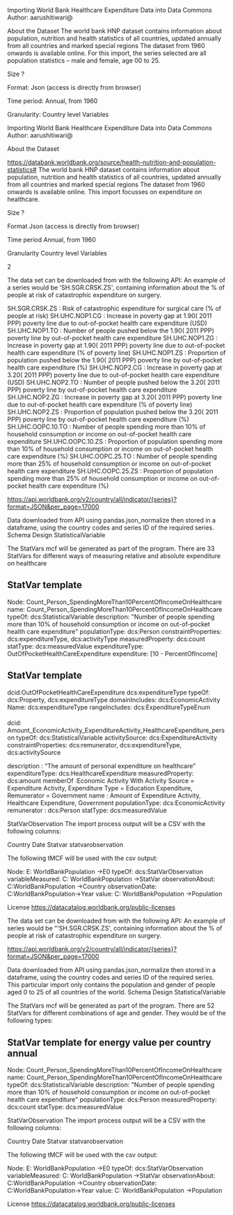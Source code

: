 Importing World Bank Healthcare Expenditure Data into Data Commons
Author: aarushitiwari@

About the Dataset
The world bank HNP dataset contains information about population, nutrition and health statistics of all countries, updated annually from all countries and marked special regions 
The dataset from 1960 onwards is available online. For this import, the series selected are all population statistics – male and female, age 00 to 25.


Size
?

Format: Json (access is directly from browser)

Time period: Annual, from 1960

Granularity: Country level
Variables

Importing World Bank Healthcare Expenditure Data into Data Commons
Author: aarushitiwari@

About the Dataset

https://databank.worldbank.org/source/health-nutrition-and-population-statistics# 
The world bank HNP dataset contains information about population, nutrition and health statistics of all countries, updated annually from all countries and marked special regions 
The dataset from 1960 onwards is available online. This import focusses on expenditure on healthcare.


Size
?

Format
Json (access is directly from browser)

Time period
Annual, from 1960

Granularity
Country level
Variables






2







The data set can be downloaded from  with the following API:
An example of a series would be 'SH.SGR.CRSK.ZS', containing information about the % of people at risk of catastrophic expenditure on surgery.

SH.SGR.CRSK.ZS  :  Risk of catastrophic expenditure for surgical care (% of people at risk)
SH.UHC.NOP1.CG  :  Increase in poverty gap at $1.90 ($ 2011 PPP) poverty line due to out-of-pocket health care expenditure (USD)
SH.UHC.NOP1.TO  :  Number of people pushed below the $1.90 ($ 2011 PPP) poverty line by out-of-pocket health care expenditure
SH.UHC.NOP1.ZG  :  Increase in poverty gap at $1.90 ($ 2011 PPP) poverty line due to out-of-pocket health care expenditure (% of poverty line)
SH.UHC.NOP1.ZS  :  Proportion of population pushed below the $1.90 ($ 2011 PPP) poverty line by out-of-pocket health care expenditure (%)
SH.UHC.NOP2.CG  :  Increase in poverty gap at $3.20 ($ 2011 PPP) poverty line due to out-of-pocket health care expenditure (USD)
SH.UHC.NOP2.TO  :  Number of people pushed below the $3.20 ($ 2011 PPP) poverty line by out-of-pocket health care expenditure
SH.UHC.NOP2.ZG  :  Increase in poverty gap at $3.20 ($ 2011 PPP) poverty line due to out-of-pocket health care expenditure (% of poverty line)
SH.UHC.NOP2.ZS  :  Proportion of population pushed below the $3.20 ($ 2011 PPP) poverty line by out-of-pocket health care expenditure (%)
SH.UHC.OOPC.10.TO  :  Number of people spending more than 10% of household consumption or income on out-of-pocket health care expenditure
SH.UHC.OOPC.10.ZS  :  Proportion of population spending more than 10% of household consumption or income on out-of-pocket health care expenditure (%)
SH.UHC.OOPC.25.TO  :  Number of people spending more than 25% of household consumption or income on out-of-pocket health care expenditure
SH.UHC.OOPC.25.ZS  :  Proportion of population spending more than 25% of household consumption or income on out-of-pocket health care expenditure (%)


https://api.worldbank.org/v2/country/all/indicator/{series}?format=JSON&per_page=17000


Data downloaded from API using pandas.json_normalize then stored in a dataframe, using the country codes and series ID of the required series. Schema Design
StatisticalVariable

The StatVars mcf will be generated as part of the program. There are 33 StatVars for different ways of measuring relative and absolute expenditure on healthcare

## StatVar template 
Node: Count_Person_SpendingMoreThan10PercentOfIncomeOnHealthcare
name: Count_Person_SpendingMoreThan10PercentOfIncomeOnHealthcare
typeOf: dcs:StatisticalVariable
description: "Number of people spending more than 10% of household consumption or income on out-of-pocket health care expenditure"
populationType: dcs:Person
constraintProperties: dcs:expenditureType, dcs:activityType
measuredProperty: dcs:count
statType: dcs:measuredValue
expenditureType: OutOfPocketHealthCareExpenditure
expenditure: [10 - PercentOfIncome]
​​



## StatVar template 
dcid:OutOfPocketHealthCareExpenditure
dcs:expenditureType
typeOf: dcs:Property, dcs:expenditureType
domainIncludes: dcs:EconomicActivity
Name: dcs:expenditureType
rangeIncludes: dcs:ExpenditureTypeEnum
 
####
dcid: Amount_EconomicActivity_ExpenditureActivity_HealthcareExpenditure_person
typeOf: dcs:StatisticalVariable
activitySource: dcs:ExpenditureActivity
constraintProperties: dcs:remunerator, dcs:expenditureType, dcs:activitySource
 
description	: “The amount of personal expenditure on healthcare”
expenditureType: dcs:HealthcareExpenditure
measuredProperty:	dcs:amount
memberOf	:Economic Activity With Activity Source = Expenditure Activity, Expenditure Type = Education Expenditure, Remunerator = Government
name	: Amount of Expenditure Activity, Healthcare Expenditure, Government
populationType: dcs:EconomicActivity
remunerator	: dcs:Person
statType: dcs:measuredValue


StatVarObservation
The import process output will be a CSV with the following columns:

Country
Date
Statvar
statvarobservation










The following tMCF will be used with the csv output:

Node: E: WorldBankPopulation ->E0
typeOf: dcs:StatVarObservation
variableMeasured: C: WorldBankPopulation ->StatVar
observationAbout: C:WorldBankPopulation ->Country
observationDate: C:WorldBankPopulation->Year
value: C: WorldBankPopulation ->Population




License
https://datacatalog.worldbank.org/public-licenses 



The data set can be downloaded from  with the following API:
An example of series would be “'SH.SGR.CRSK.ZS', containing information about the % of people at risk of catastrophic expenditure on surgery.



https://api.worldbank.org/v2/country/all/indicator/{series}?format=JSON&per_page=17000


Data downloaded from API using pandas.json_normalize then stored in a dataframe, using the country codes and series ID of the required series. This particular import only contains the population and gender of people aged 0 to 25 of all countries of the world.
Schema Design
StatisticalVariable

The StatVars mcf will be generated as part of the program. There are 52 StatVars for different combinations of age and gender. They would be of the following types:

## StatVar template for energy value per country annual
Node: Count_Person_SpendingMoreThan10PercentOfIncomeOnHealthcare
name: Count_Person_SpendingMoreThan10PercentOfIncomeOnHealthcare
typeOf: dcs:StatisticalVariable
description: "Number of people spending more than 10% of household consumption or income on out-of-pocket health care expenditure"
populationType: dcs:Person
measuredProperty: dcs:count
statType: dcs:measuredValue









StatVarObservation
The import process output will be a CSV with the following columns:

Country
Date
Statvar
statvarobservation










The following tMCF will be used with the csv output:

Node: E: WorldBankPopulation ->E0
typeOf: dcs:StatVarObservation
variableMeasured: C: WorldBankPopulation ->StatVar
observationAbout: C:WorldBankPopulation ->Country
observationDate: C:WorldBankPopulation->Year
value: C: WorldBankPopulation ->Population




License
https://datacatalog.worldbank.org/public-licenses 


